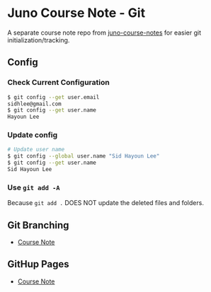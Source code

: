 # Juno Course Note - Git

A separate course note repo from [juno-course-notes](https://github.com/sidhlee/juno-course-notes) for easier git initialization/tracking.

## Config

### Check Current Configuration

```bash
$ git config --get user.email
sidhlee@gmail.com
$ git config --get user.name
Hayoun Lee
```

### Update config

```bash
# Update user name
$ git config --global user.name "Sid Hayoun Lee"
$ git config --get user.name
Sid Hayoun Lee
```

### Use `git add -A`

Because `git add .` DOES NOT update the deleted files and folders.

## Git Branching

- [Course Note](https://github.com/HackerYou/bootcamp-notes/blob/master/git-and-command-line/git-branching.md)

## GitHup Pages

- [Course Note](https://github.com/HackerYou/bootcamp-notes/blob/master/git-and-command-line/github-pages.md)
